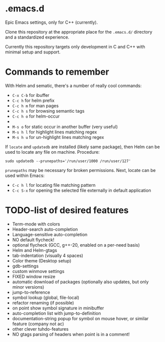 # .emacs.d
Epic Emacs settings, only for C++ (currently).

Clone this repository at the appropriate place for the `.emacs.d/` directory and a standardized experience.

Currently this repository targets only development in C and C++ with minimal setup and support.

# Commands to remember

With Helm and sematic, there's a number of really cool commands:

- `C-x C-b` for ibuffer
- `C-c h` for helm prefix
- `C-c h m` for man pages
- `C-c h s` for browsing semantic tags
- `C-c h o` for helm-occur
-
- `M-s o` for static occur in another buffer (very useful)
- `M-s h l` for highlight lines matching regex
- `M-s h u` for un-highlight lines matching regex

If `locate` and `updatedb` are installed (likely same package), then Helm can be
used to locate any file on machine. Procedure:
```
sudo updatedb --prunepaths='/run/user/1000 /run/user/127'
```
`prunepaths` may be necessary for broken permissions. Next, locate can be used
within Emacs:
-  `C-c h l` for locating file matching pattern
- `C-c S-x` for opening the selected file externally in default application


# TODO-list of desired features #

* Term-mode with colors
* Header-search auto-completion
* Language-sensitive auto-completion
* NO default flycheck!
* optional flycheck (GCC, g++-20, enabled on a per-need basis)
* Helm and Helm-gtags
* tab-indentation (visually 4 spaces)
* Color theme (Desktop setup)
* gdb-settings
* custom winmove settings
* FIXED window resize
* automatic download of packages (optionally also updates, but only minor versions)
* jump-to-reference
* symbol lookup (global, file-local)
* refactor renaming (if possible)
* on point show symbol signature in minibuffer
* auto-completion list with jump-to-definition
* documentation-string popup for symbol on mouse hover, or similar feature (company not ac)
* other clever tuhdo-features
* NO gtags parsing of headers when point is in a comment!
